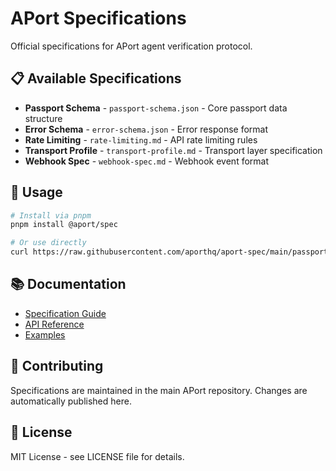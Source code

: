 # APort Specifications

Official specifications for APort agent verification protocol.

## 📋 Available Specifications

- **Passport Schema** - `passport-schema.json` - Core passport data structure
- **Error Schema** - `error-schema.json` - Error response format
- **Rate Limiting** - `rate-limiting.md` - API rate limiting rules
- **Transport Profile** - `transport-profile.md` - Transport layer specification
- **Webhook Spec** - `webhook-spec.md` - Webhook event format

## 🚀 Usage

```bash
# Install via pnpm
pnpm install @aport/spec

# Or use directly
curl https://raw.githubusercontent.com/aporthq/aport-spec/main/passport-schema.json
```

## 📚 Documentation

- [Specification Guide](https://aport.io/docs/spec)
- [API Reference](https://aport.io/docs/api)
- [Examples](https://github.com/aporthq/aport-spec/tree/main/examples)

## 🤝 Contributing

Specifications are maintained in the main APort repository. Changes are automatically published here.

## 📄 License

MIT License - see LICENSE file for details.
